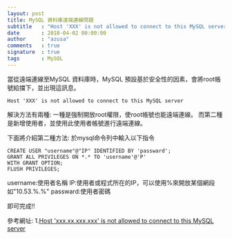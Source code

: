 ```yaml
---
layout: post
title: MySQL 資料庫遠端連線問題
subtitle   : "Host 'XXX' is not allowed to connect to this MySQL server"
date       : 2018-04-02 00:00:00
author     : "azusa"
comments   : true
signature  : true
tags       : MySQL
---
```


    

當從遠端連線至MySQL 資料庫時，MySQL 預設基於安全性的因素，會將root帳號給擋下，並出現這訊息。

    Host 'XXX' is not allowed to connect to this MySQL server

解決方法有兩種:
一種是強制開放root權限，使root帳號也能遠端連線。
而第二種是新增使用者，並使用此使用者帳號進行遠端連線。

下面將介紹第二種方法:
於mysql命令列中輸入以下指令

    CREATE USER "username"@"IP" IDENTIFIED BY 'passward';
    GRANT ALL PRIVILEGES ON *.* TO 'username'@'P'
    WITH GRANT OPTION;
    FLUSH PRIVILEGES;

username:使用者名稱
IP:使用者或程式所在的IP，可以使用%來開放某個網段
如"10.53.%.%"
passward:使用者密碼

即可完成!!

參考網址:
1.[Host 'xxx.xx.xxx.xxx' is not allowed to connect to this MySQL server](https://stackoverflow.com/questions/1559955/host-xxx-xx-xxx-xxx-is-not-allowed-to-connect-to-this-mysql-server?utm_medium=organic&utm_source=google_rich_qa&utm_campaign=google_rich_qa)




